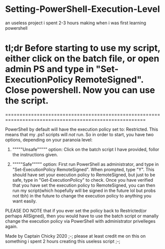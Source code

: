 # Setting-PowerShell-Execution-Level
an useless project i spent 2-3 hours making when i was first learning powershell

tl;dr Before starting to use my script, either click on the batch file, or open admin PS and type in "Set-ExecutionPolicy RemoteSigned". 
Close powershell. Now you can use the script.
=======================================================================================================

=======================================================================================================

PowerShell by default will have the execution policy set to: Restricted. This means that my .ps1 scripts will *not* run. 
So in order to start, you have two options, depending on your paranoia level:

1. """""Unsafe""""" option: Click on the batch script I have provided, follor the instructions given.

2. """""Safe""""" option: First run PowerShell as administrator, and type in "Set-ExecutionPolicy RemoteSigned". When prompted, type "Y".
This should have set your execution policy to RemoteSigned, but just to be safe, type in "Get-ExecutionPolicy" to check. 
Once you have verified that you have set the execution policy to RemoteSigned, you can then run my script(which hopefully will
be signed in the future lol but probs not tbh) in the future to change the execution policy to anything you want easily.

PLEASE DO NOTE that if you ever set the policy back to Restricted(or perhaps AllSigned), then you would have to use the batch script or
manally change the execution policy via PowerShell with administrator privelleges again.

Made by Captain Chicky 2020
;-; please at least credit me on this on something i spent 2 hours creating this useless script ;-;

